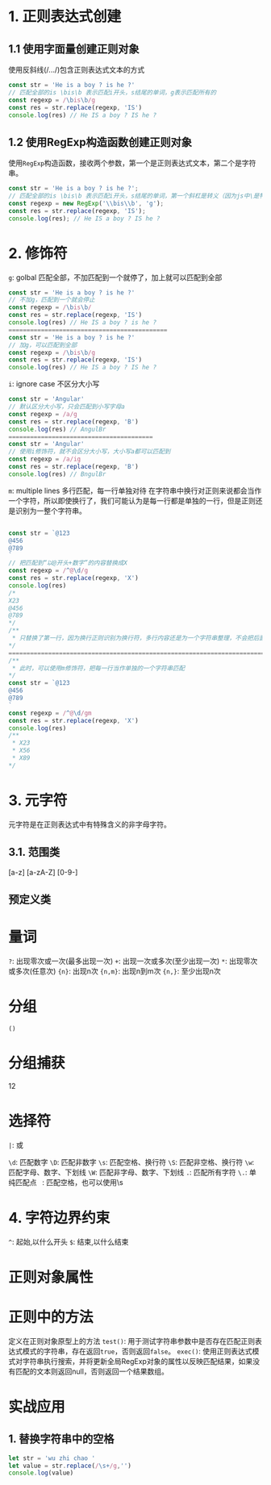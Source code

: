 # 1. 正则表达式创建
## 1.1 使用字面量创建正则对象
 使用反斜线(/.../)包含正则表达式文本的方式
```js
const str = 'He is a boy ? is he ?'
// 匹配全部的is \bis\b 表示匹配i开头，s结尾的单词，g表示匹配所有的
const regexp = /\bis\b/g
const res = str.replace(regexp, 'IS')
console.log(res) // He IS a boy ? IS he ?
```
## 1.2 使用RegExp构造函数创建正则对象
使用`RegExp`构造函数，接收两个参数，第一个是正则表达式文本，第二个是字符串。
```js
const str = 'He is a boy ? is he ?';
// 匹配全部的is \bis\b 表示匹配i开头，s结尾的单词，第一个斜杠是转义（因为js中\是特殊字符）， g表示匹配所有的 
const regexp = new RegExp('\\bis\\b', 'g');
const res = str.replace(regexp, 'IS');
console.log(res); // He IS a boy ? IS he ?
```
# 2. 修饰符
`g`: golbal 匹配全部，不加匹配到一个就停了，加上就可以匹配到全部
```js
const str = 'He is a boy ? is he ?'
// 不加g，匹配到一个就会停止
const regexp = /\bis\b/
const res = str.replace(regexp, 'IS')
console.log(res) // He IS a boy ? is he ?
============================================
const str = 'He is a boy ? is he ?'
// 加g，可以匹配到全部
const regexp = /\bis\b/g
const res = str.replace(regexp, 'IS')
console.log(res) // He IS a boy ? IS he ?
```
`i`: ignore case 不区分大小写
```js
const str = 'Angular'
// 默认区分大小写，只会匹配到小写字母a
const regexp = /a/g
const res = str.replace(regexp, 'B')
console.log(res) // AngulBr 
========================================
const str = 'Angular'
// 使用i修饰符，就不会区分大小写，大小写a都可以匹配到
const regexp = /a/ig
const res = str.replace(regexp, 'B')
console.log(res) // BngulBr 
```
`m`: multiple lines 多行匹配，每一行单独对待
在字符串中换行对正则来说都会当作一个字符，所以即使换行了，我们可能认为是每一行都是单独的一行，但是正则还是识别为一整个字符串。
```js

const str = `@123
@456
@789
`
// 把匹配到“以@开头+数字”的内容替换成X
const regexp = /^@\d/g
const res = str.replace(regexp, 'X')
console.log(res) 
/*
X23
@456
@789
*/
/**
 * 只替换了第一行，因为换行正则识别为换行符，多行内容还是为一个字符串整理，不会把后面的当作是以@开头的
*/
====================================================================================================
/**
 * 此时，可以使用m修饰符，把每一行当作单独的一个字符串匹配
*/
const str = `@123
@456
@789
`
const regexp = /^@\d/gm
const res = str.replace(regexp, 'X')
console.log(res)
/**
 * X23
 * X56
 * X89
*/
```
# 3. 元字符
元字符是在正则表达式中有特殊含义的非字母字符。

## 3.1. 范围类
[a-z] [a-zA-Z] [0-9-]
## 预定义类

# 量词
`?`: 出现零次或一次(最多出现一次)
`+`: 出现一次或多次(至少出现一次)
`*`: 出现零次或多次(任意次)
`{n}`: 出现n次
`{n,m}`: 出现n到m次
`{n,}`: 至少出现n次

# 分组
`()` 
# 分组捕获
$1$2 
# 选择符
`|`: 或

`\d`: 匹配数字
`\D`: 匹配非数字
`\s`: 匹配空格、换行符
`\S`: 匹配非空格、换行符
`\w`: 匹配字母、数字、下划线
`\W`: 匹配非字母、数字、下划线
`.`:  匹配所有字符
`\.`: 单纯匹配点
` `:  匹配空格，也可以使用\s

# 4. 字符边界约束
`^`: 起始,以什么开头
`$`: 结束,以什么结束
# 正则对象属性
# 正则中的方法
定义在正则对象原型上的方法
`test()`: 用于测试字符串参数中是否存在匹配正则表达式模式的字符串，存在返回`true`，否则返回`false`。
`exec()`: 使用正则表达式模式对字符串执行搜索，并将更新全局RegExp对象的属性以反映匹配结果，如果没有匹配的文本则返回null，否则返回一个结果数组。

# 实战应用
## 1. 替换字符串中的空格
```js
let str = 'wu zhi chao '
let value = str.replace(/\s+/g,'')
console.log(value)
```